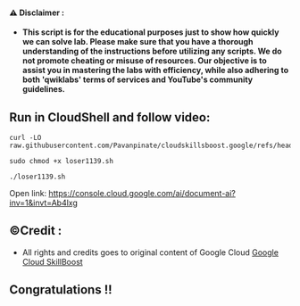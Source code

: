 

#### ⚠️ Disclaimer :
- **This script is for the educational purposes just to show how quickly we can solve lab. Please make sure that you have a thorough understanding of the instructions before utilizing any scripts. We do not promote cheating or  misuse of resources. Our objective is to assist you in mastering the labs with efficiency, while also adhering to both 'qwiklabs' terms of services and YouTube's community guidelines.**

## Run in CloudShell and follow video:

```
curl -LO raw.githubusercontent.com/Pavanpinate/cloudskillsboost.google/refs/heads/main/Form%20Parsing%20with%20Document%20AI%20(Python)/loser1139.sh

sudo chmod +x loser1139.sh

./loser1139.sh
```

Open link: https://console.cloud.google.com/ai/document-ai?inv=1&invt=Ab4lxg

## ©Credit :
- All rights and credits goes to original content of Google Cloud [Google Cloud SkillBoost](https://www.cloudskillsboost.google/) 

## Congratulations !!

